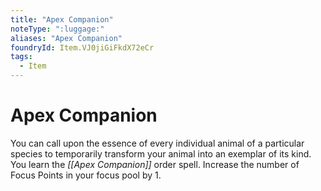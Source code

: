 ```yaml
---
title: "Apex Companion"
noteType: ":luggage:"
aliases: "Apex Companion"
foundryId: Item.VJ0jiGiFkdX72eCr
tags:
  - Item
---
```


# Apex Companion

You can call upon the essence of every individual animal of a particular species to temporarily transform your animal into an exemplar of its kind. You learn the _[[Apex Companion]]_ order spell. Increase the number of Focus Points in your focus pool by 1.

